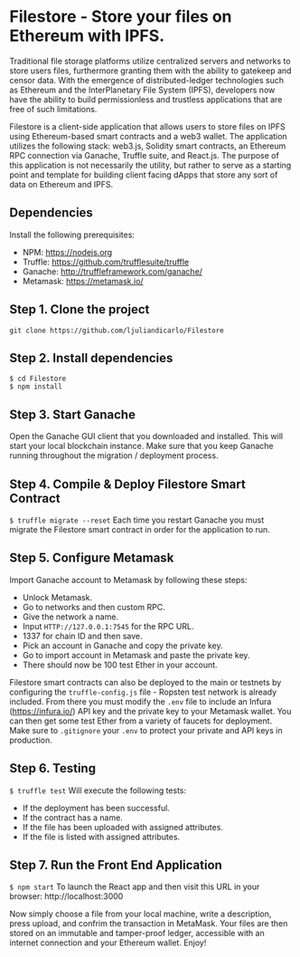# Filestore - Store your files on Ethereum with IPFS.
Traditional file storage platforms utilize centralized servers and networks to store users files, furthermore granting them with the ability to gatekeep and censor data. With the emergence of distributed-ledger technologies such as Ethereum and the InterPlanetary File System (IPFS), developers now have the ability to build permissionless and trustless applications that are free of such limitations.

Filestore is a client-side application that allows users to store files on IPFS using Ethereum-based smart contracts and a web3 wallet. The application utilizes the following stack: web3.js, Solidity smart contracts, an Ethereum RPC connection via Ganache, Truffle suite, and React.js. The purpose of this application is not necessarily the utility, but rather to serve as a starting point and template for building client facing dApps that store any sort of data on Ethereum and IPFS. 

## Dependencies
Install the following prerequisites: 
- NPM: https://nodejs.org
- Truffle: https://github.com/trufflesuite/truffle
- Ganache: http://truffleframework.com/ganache/
- Metamask: https://metamask.io/


## Step 1. Clone the project
`git clone https://github.com/ljuliandicarlo/Filestore`

## Step 2. Install dependencies
```
$ cd Filestore
$ npm install
```
## Step 3. Start Ganache
Open the Ganache GUI client that you downloaded and installed. This will start your local blockchain instance. Make sure that you keep Ganache running throughout the migration / deployment process.


## Step 4. Compile & Deploy Filestore Smart Contract
`$ truffle migrate --reset`
Each time you restart Ganache you must migrate the Filestore smart contract in order for the application to run.

## Step 5. Configure Metamask
Import Ganache account to Metamask by following these steps:
- Unlock Metamask.
- Go to networks and then custom RPC.
- Give the network a name.
- Input `HTTP://127.0.0.1:7545` for the RPC URL.
- 1337 for chain ID and then save.
- Pick an account in Ganache and copy the private key. 
- Go to import account in Metamask and paste the private key.
- There should now be 100 test Ether in your account.  

Filestore smart contracts can also be deployed to the main or testnets by configuring the `truffle-config.js` file - Ropsten test network is already included. From there you must modify the `.env` file to include an Infura (https://infura.io/) API key and the private key to your Metamask wallet. You can then get some test Ether from a variety of faucets for deployment.
Make sure to `.gitignore` your `.env` to protect your private and API keys in production.

## Step 6. Testing
`$ truffle test`
Will execute the following tests:
- If the deployment has been successful.
- If the contract has a name.
- If the file has been uploaded with assigned attributes.
- If the file is listed with assigned attributes.


## Step 7. Run the Front End Application
`$ npm start`
To launch the React app and then visit this URL in your browser: http://localhost:3000

Now simply choose a file from your local machine, write a description, press upload, and confrim the transaction in MetaMask. Your files are then stored on an immutable and tamper-proof ledger, accessible with an internet connection and your Ethereum wallet. Enjoy! 
